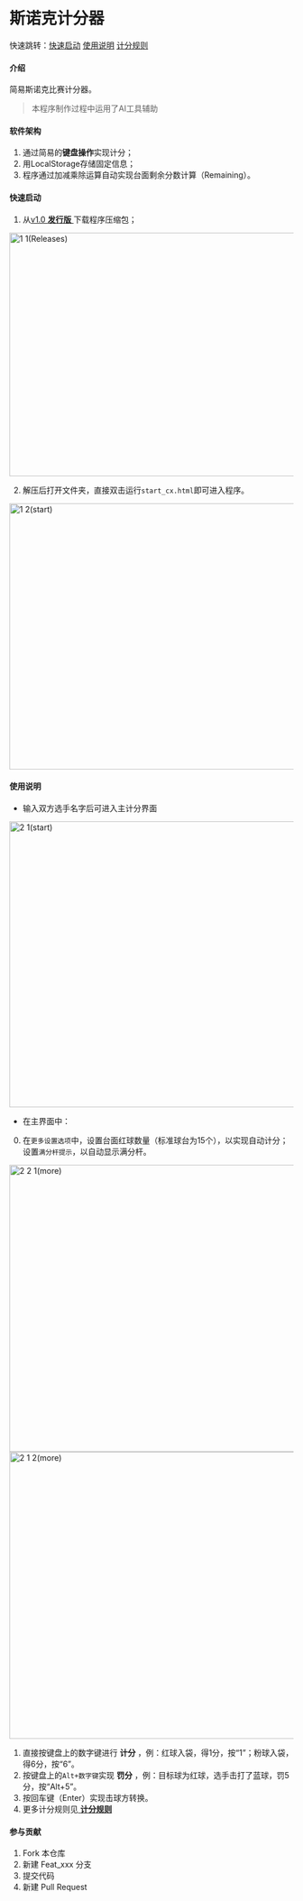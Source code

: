 # 斯诺克计分器

快速跳转：[快速启动](https://github.com/ChenTianyi2025/snooker-scorer/blob/main/README.md#%E5%BF%AB%E9%80%9F%E5%90%AF%E5%8A%A8)  [使用说明](https://github.com/ChenTianyi2025/snooker-scorer/blob/main/README.md#%E4%BD%BF%E7%94%A8%E8%AF%B4%E6%98%8E)  [计分规则](https://github.com/ChenTianyi2025/snooker-scorer/blob/main/rules.md)

#### 介绍
简易斯诺克比赛计分器。
> 本程序制作过程中运用了AI工具辅助


#### 软件架构
1. 通过简易的**键盘操作**实现计分；
2. 用LocalStorage存储固定信息；
3. 程序通过加减乘除运算自动实现台面剩余分数计算（Remaining）。


#### 快速启动

1. 从[v1.0 **发行版** ](https://github.com/ChenTianyi2025/snooker-scorer/releases/tag/v1.0)下载程序压缩包；
<img width="919" height="432" alt="1 1(Releases)" src="https://github.com/user-attachments/assets/988e75ae-83b9-4141-a0b4-079524d92561" />

2. 解压后打开文件夹，直接双击运行`start_cx.html`即可进入程序。
<img width="919" height="472" alt="1 2(start)" src="https://github.com/user-attachments/assets/f201fe63-477e-4cf1-8187-ad777c9fd05c" />


#### 使用说明

- 输入双方选手名字后可进入主计分界面
<img width="960" height="507.5" alt="2 1(start)" src="https://github.com/user-attachments/assets/7dbbe8b3-4898-4dc4-b3d4-e67b69b31298" />

- 在主界面中：
0. 在`更多设置选项`中，设置台面红球数量（标准球台为15个），以实现自动计分；设置`满分杆提示`，以自动显示满分杆。
<img width="960" height="509" alt="2 2 1(more)" src="https://github.com/user-attachments/assets/1b6fa21f-19ce-44c8-9337-86dd380c9be5" />
<img width="960" height="509" alt="2 1 2(more)" src="https://github.com/user-attachments/assets/99804d0b-3b6e-41ab-ae82-ee6980e49684" />

1. 直接按键盘上的数字键进行 **计分** ，例：红球入袋，得1分，按“1”；粉球入袋，得6分，按“6”。
2. 按键盘上的`Alt+数字键`实现 **罚分** ，例：目标球为红球，选手击打了蓝球，罚5分，按“Alt+5”。
3. 按回车键（Enter）实现击球方转换。
4. 更多计分规则见[ **计分规则** ](https://github.com/ChenTianyi2025/snooker-scorer/blob/main/rules.md)

#### 参与贡献

1.  Fork 本仓库
2.  新建 Feat_xxx 分支
3.  提交代码
4.  新建 Pull Request
